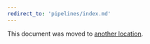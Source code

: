 ```yaml
---
redirect_to: 'pipelines/index.md'
---
```


This document was moved to [another location](pipelines/index.md).
